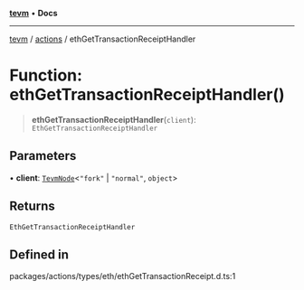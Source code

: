 [**tevm**](../../README.md) • **Docs**

***

[tevm](../../modules.md) / [actions](../README.md) / ethGetTransactionReceiptHandler

# Function: ethGetTransactionReceiptHandler()

> **ethGetTransactionReceiptHandler**(`client`): `EthGetTransactionReceiptHandler`

## Parameters

• **client**: [`TevmNode`](../../index/type-aliases/TevmNode.md)\<`"fork"` \| `"normal"`, `object`\>

## Returns

`EthGetTransactionReceiptHandler`

## Defined in

packages/actions/types/eth/ethGetTransactionReceipt.d.ts:1
